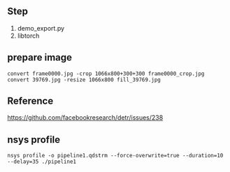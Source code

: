 ## Step
1. demo_export.py
3. libtorch

## prepare image
 
    convert frame0000.jpg -crop 1066x800+300+300 frame0000_crop.jpg
    convert 39769.jpg -resize 1066x800 fill_39769.jpg

## Reference
https://github.com/facebookresearch/detr/issues/238

## nsys profile

    nsys profile -o pipeline1.qdstrm --force-overwrite=true --duration=10 --delay=35 ./pipeline1     